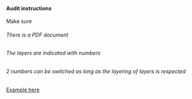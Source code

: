 #### Audit instructions

Make sure

###### There is a PDF document
###### The layers are indicated with numbers
###### 2 numbers can be switched as long as the layering of layers is respected 

[Example here](https://www.figma.com/file/YnrbPhItwgUy56I6Yne14S/UI-II---Ex-2?node-id=2%3A3)
